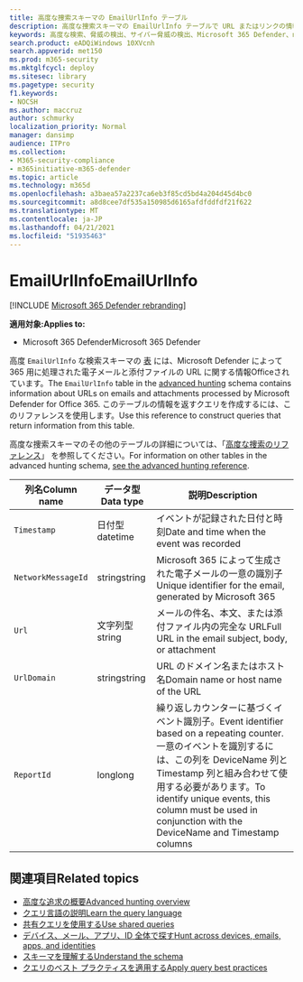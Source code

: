```yaml
---
title: 高度な捜索スキーマの EmailUrlInfo テーブル
description: 高度な捜索スキーマの EmailUrlInfo テーブルで URL またはリンクの情報について学習する
keywords: 高度な検索、脅威の検出、サイバー脅威の検出、Microsoft 365 Defender、microsoft 365、m365、検索、クエリ、テレメトリ、スキーマ参照、kusto、table、column、データ型、説明、EmailUrlInfo、ネットワーク メッセージ ID、URL、リンク
search.product: eADQiWindows 10XVcnh
search.appverid: met150
ms.prod: m365-security
ms.mktglfcycl: deploy
ms.sitesec: library
ms.pagetype: security
f1.keywords:
- NOCSH
ms.author: maccruz
author: schmurky
localization_priority: Normal
manager: dansimp
audience: ITPro
ms.collection:
- M365-security-compliance
- m365initiative-m365-defender
ms.topic: article
ms.technology: m365d
ms.openlocfilehash: a3baea57a2237ca6eb3f85cd5bd4a204d45d4bc0
ms.sourcegitcommit: a8d8cee7df535a150985d6165afdfddfdf21f622
ms.translationtype: MT
ms.contentlocale: ja-JP
ms.lasthandoff: 04/21/2021
ms.locfileid: "51935463"
---
```

# <a name="emailurlinfo"></a><span data-ttu-id="f2c1f-104">EmailUrlInfo</span><span class="sxs-lookup"><span data-stu-id="f2c1f-104">EmailUrlInfo</span></span>

[!INCLUDE [Microsoft 365 Defender rebranding](../includes/microsoft-defender.md)]


<span data-ttu-id="f2c1f-105">**適用対象:**</span><span class="sxs-lookup"><span data-stu-id="f2c1f-105">**Applies to:**</span></span>
- <span data-ttu-id="f2c1f-106">Microsoft 365 Defender</span><span class="sxs-lookup"><span data-stu-id="f2c1f-106">Microsoft 365 Defender</span></span>

<span data-ttu-id="f2c1f-107">高度 `EmailUrlInfo` な検索スキーマの [表](advanced-hunting-overview.md) には、Microsoft Defender によって 365 用に処理された電子メールと添付ファイルの URL に関する情報Officeされています。</span><span class="sxs-lookup"><span data-stu-id="f2c1f-107">The `EmailUrlInfo` table in the [advanced hunting](advanced-hunting-overview.md) schema contains information about URLs on emails and attachments processed by Microsoft Defender for Office 365.</span></span> <span data-ttu-id="f2c1f-108">このテーブルの情報を返すクエリを作成するには、このリファレンスを使用します。</span><span class="sxs-lookup"><span data-stu-id="f2c1f-108">Use this reference to construct queries that return information from this table.</span></span> 

<span data-ttu-id="f2c1f-109">高度な捜索スキーマのその他のテーブルの詳細については、「[高度な捜索のリファレンス](advanced-hunting-schema-tables.md)」 を参照してください。</span><span class="sxs-lookup"><span data-stu-id="f2c1f-109">For information on other tables in the advanced hunting schema, [see the advanced hunting reference](advanced-hunting-schema-tables.md).</span></span>

| <span data-ttu-id="f2c1f-110">列名</span><span class="sxs-lookup"><span data-stu-id="f2c1f-110">Column name</span></span> | <span data-ttu-id="f2c1f-111">データ型</span><span class="sxs-lookup"><span data-stu-id="f2c1f-111">Data type</span></span> | <span data-ttu-id="f2c1f-112">説明</span><span class="sxs-lookup"><span data-stu-id="f2c1f-112">Description</span></span> |
|-------------|-----------|-------------|
| `Timestamp` | <span data-ttu-id="f2c1f-113">日付型</span><span class="sxs-lookup"><span data-stu-id="f2c1f-113">datetime</span></span> | <span data-ttu-id="f2c1f-114">イベントが記録された日付と時刻</span><span class="sxs-lookup"><span data-stu-id="f2c1f-114">Date and time when the event was recorded</span></span> |
| `NetworkMessageId` | <span data-ttu-id="f2c1f-115">string</span><span class="sxs-lookup"><span data-stu-id="f2c1f-115">string</span></span> | <span data-ttu-id="f2c1f-116">Microsoft 365 によって生成された電子メールの一意の識別子</span><span class="sxs-lookup"><span data-stu-id="f2c1f-116">Unique identifier for the email, generated by Microsoft 365</span></span> |
| `Url` | <span data-ttu-id="f2c1f-117">文字列型</span><span class="sxs-lookup"><span data-stu-id="f2c1f-117">string</span></span> | <span data-ttu-id="f2c1f-118">メールの件名、本文、または添付ファイル内の完全な URL</span><span class="sxs-lookup"><span data-stu-id="f2c1f-118">Full URL in the email subject, body, or attachment</span></span> |
| `UrlDomain` | <span data-ttu-id="f2c1f-119">string</span><span class="sxs-lookup"><span data-stu-id="f2c1f-119">string</span></span> | <span data-ttu-id="f2c1f-120">URL のドメイン名またはホスト名</span><span class="sxs-lookup"><span data-stu-id="f2c1f-120">Domain name or host name of the URL</span></span> |
| `ReportId` | <span data-ttu-id="f2c1f-121">long</span><span class="sxs-lookup"><span data-stu-id="f2c1f-121">long</span></span> | <span data-ttu-id="f2c1f-122">繰り返しカウンターに基づくイベント識別子。</span><span class="sxs-lookup"><span data-stu-id="f2c1f-122">Event identifier based on a repeating counter.</span></span> <span data-ttu-id="f2c1f-123">一意のイベントを識別するには、この列を DeviceName 列と Timestamp 列と組み合わせて使用する必要があります。</span><span class="sxs-lookup"><span data-stu-id="f2c1f-123">To identify unique events, this column must be used in conjunction with the DeviceName and Timestamp columns</span></span> |

## <a name="related-topics"></a><span data-ttu-id="f2c1f-124">関連項目</span><span class="sxs-lookup"><span data-stu-id="f2c1f-124">Related topics</span></span>
- [<span data-ttu-id="f2c1f-125">高度な追求の概要</span><span class="sxs-lookup"><span data-stu-id="f2c1f-125">Advanced hunting overview</span></span>](advanced-hunting-overview.md)
- [<span data-ttu-id="f2c1f-126">クエリ言語の説明</span><span class="sxs-lookup"><span data-stu-id="f2c1f-126">Learn the query language</span></span>](advanced-hunting-query-language.md)
- [<span data-ttu-id="f2c1f-127">共有クエリを使用する</span><span class="sxs-lookup"><span data-stu-id="f2c1f-127">Use shared queries</span></span>](advanced-hunting-shared-queries.md)
- [<span data-ttu-id="f2c1f-128">デバイス、メール、アプリ、ID 全体で探す</span><span class="sxs-lookup"><span data-stu-id="f2c1f-128">Hunt across devices, emails, apps, and identities</span></span>](advanced-hunting-query-emails-devices.md)
- [<span data-ttu-id="f2c1f-129">スキーマを理解する</span><span class="sxs-lookup"><span data-stu-id="f2c1f-129">Understand the schema</span></span>](advanced-hunting-schema-tables.md)
- [<span data-ttu-id="f2c1f-130">クエリのベスト プラクティスを適用する</span><span class="sxs-lookup"><span data-stu-id="f2c1f-130">Apply query best practices</span></span>](advanced-hunting-best-practices.md)
